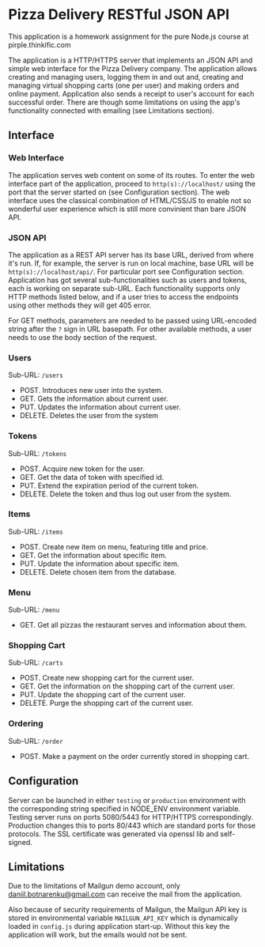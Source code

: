 # Pizza Delivery RESTful JSON API

This application is a homework assignment for the pure Node.js course at pirple.thinkific.com

The application is a HTTP/HTTPS server that implements an JSON API and simple web interface for the Pizza Delivery company. The application allows
creating and managing users, logging them in and out and, creating and managing virtual shopping carts (one per user) and
making orders and online payment. Application also sends a receipt to user's account for each successful order. There are though some limitations on using
the app's functionality connected with emailing (see Limitations section).

## Interface

### Web Interface

The application serves web content on some of its routes. To enter the web interface part of the application, proceed to `http(s)://localhost/` using the port that the server started on (see Configuration section).
The web interface uses the classical combination of HTML/CSS/JS to enable not so wonderful user experience which is still more convinient than bare JSON API.

### JSON API

The application as a REST API server has its base URL, derived from where it's run. If, for example, the server is run on
local machine, base URL will be `http(s)://localhost/api/`. For particular port see Configuration section. Application has got
several sub-functionalities such as users and tokens, each is working on separate sub-URL. Each functionality supports only
HTTP methods listed below, and if a user tries to access the endpoints using other methods they will get 405 error.

For GET methods, parameters are needed to be passed using URL-encoded string after the `?` sign in URL basepath. For other
available methods, a user needs to use the body section of the request.

### Users

Sub-URL: `/users`

* POST. Introduces new user into the system.
* GET. Gets the information about current user.
* PUT. Updates the information about current user.
* DELETE. Deletes the user from the system

### Tokens

Sub-URL: `/tokens`

* POST. Acquire new token for the user.
* GET. Get the data of token with specified id.
* PUT. Extend the expiration period of the current token.
* DELETE. Delete the token and thus log out user from the system.

### Items

Sub-URL: `/items`

* POST. Create new item on menu, featuring title and price.
* GET. Get the information about specific item.
* PUT. Update the information about specific item.
* DELETE. Delete chosen item from the database.

### Menu

Sub-URL: `/menu`

* GET. Get all pizzas the restaurant serves and information about them.

### Shopping Cart

Sub-URL: `/carts`

* POST. Create new shopping cart for the current user.
* GET. Get the information on the shopping cart of the current user.
* PUT. Update the shopping cart of the current user.
* DELETE. Purge the shopping cart of the current user.

### Ordering

Sub-URL: `/order`

* POST. Make a payment on the order currently stored in shopping cart.

## Configuration

Server can be launched in either `testing` or `production` environment with the corresponding string specified in NODE_ENV
environment variable. Testing server runs on ports 5080/5443 for HTTP/HTTPS correspondingly. Production changes this to
ports 80/443 which are standard ports for those protocols. The SSL certificate was generated via openssl lib and self-signed.

## Limitations

Due to the limitations of Mailgun demo account, only daniil.botnarenku@gmail.com can receive the mail from the application.

Also because of security requirements of Mailgun, the Mailgun API key is stored in environmental variable `MAILGUN_API_KEY`
which is dynamically loaded in `config.js` during application start-up. Without this key the application will work, but the emails
would not be sent.